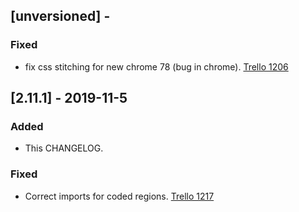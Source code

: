 ## [unversioned] - 
### Fixed
- fix css stitching for new chrome 78 (bug in chrome). [Trello 1206](https://trello.com/c/euVqe1Sv)

## [2.11.1] - 2019-11-5
### Added
- This CHANGELOG.
### Fixed
- Correct imports for coded regions. [Trello 1217](https://trello.com/c/GwNqDTYg) 
